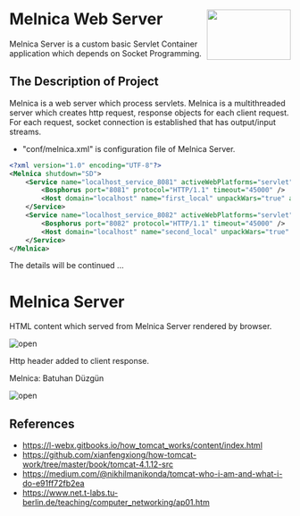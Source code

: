 # Melnica Web Server <img src="https://user-images.githubusercontent.com/2838457/121791243-6f032a00-cbf0-11eb-9b5f-0f7cc2d68327.png" width="150px" height="90px" align="right" />

Melnica Server is a custom basic Servlet Container application which depends on Socket Programming.

## The Description of Project
Melnica is a web server which process servlets. Melnica is a multithreaded server which creates http request, response objects for each client request. 
For each request, socket connection is established that has output/input streams.

- "conf/melnica.xml" is configuration file of Melnica Server.

```xml
<?xml version="1.0" encoding="UTF-8"?>
<Melnica shutdown="SD">
	<Service name="localhost_service_8081" activeWebPlatforms="servlet">
		<Bosphorus port="8081" protocol="HTTP/1.1" timeout="45000" />
		<Host domain="localhost" name="first_local" unpackWars="true" appRootFolderName="webapps" />
	</Service>
	<Service name="localhost_service_8082" activeWebPlatforms="servlet">
		<Bosphorus port="8082" protocol="HTTP/1.1" timeout="45000" />
		<Host domain="localhost" name="second_local" unpackWars="true" appRootFolderName="webapps" />
	</Service>
</Melnica>
```

The details will be continued ...


# Melnica Server

HTML content which served from Melnica Server rendered by browser.

![open](https://user-images.githubusercontent.com/2838457/117578458-1921fa80-b0f7-11eb-99ee-b98ad8f6379e.png)


Http header added to client response.

Melnica: Batuhan Düzgün

![open](https://user-images.githubusercontent.com/2838457/117578463-20490880-b0f7-11eb-94ed-a15e2bd24933.png)

## References
- https://l-webx.gitbooks.io/how_tomcat_works/content/index.html
- https://github.com/xianfengxiong/how-tomcat-work/tree/master/book/tomcat-4.1.12-src
- https://medium.com/@nikhilmanikonda/tomcat-who-i-am-and-what-i-do-e91ff72fb2ea
- https://www.net.t-labs.tu-berlin.de/teaching/computer_networking/ap01.htm
